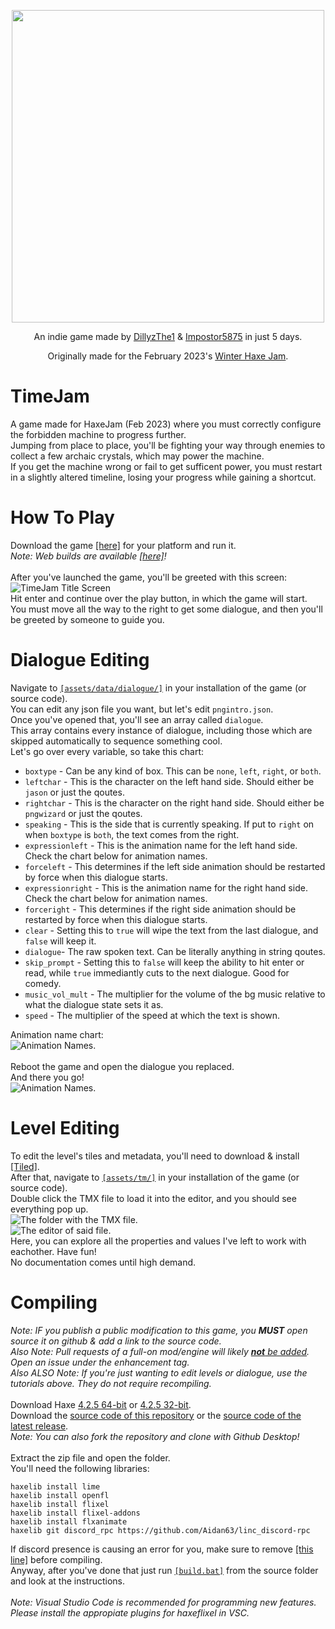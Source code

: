 <p align="center">
  <img align="center" src="assets/images/glowy logo.png" width=500>
</p>
<p align="center">
  An indie game made by <a href="https://www.github.com/DillyzThe1">DillyzThe1</a> & <a href="https://www.github.com/Impostor5875">Impostor5875</a> in just 5 days.
</p>
<p align="center">
  Originally made for the February 2023's <a href="https://itch.io/jam/haxejam-2023-winter-jam">Winter Haxe Jam</a>.
</p>


# TimeJam
A game made for HaxeJam (Feb 2023) where you must correctly configure the forbidden machine to progress further.<br>
Jumping from place to place, you'll be fighting your way through enemies to collect a few archaic crystals, which may power the machine.<br>
If you get the machine wrong or fail to get sufficent power, you must restart in a slightly altered timeline, losing your progress while gaining a shortcut.<br>

# How To Play
Download the game [[here]](../../releases/latest/) for your platform and run it.<br>
<i>Note: Web builds are available [[here]](https://dillyzthe1.itch.io/timejam)!</i><br>
<br>
After you've launched the game, you'll be greeted with this screen:<br>
![TimeJam Title Screen](art/title-screen.png)<br>
Hit enter and continue over the play button, in which the game will start.<br>
You must move all the way to the right to get some dialogue, and then you'll be greeted by someone to guide you.

# Dialogue Editing
Navigate to [`[assets/data/dialogue/]`](https://github.com/DillyzThe1/TimeJam/tree/main/assets/data/dialogue) in your installation of the game (or source code).<br>
You can edit any json file you want, but let's edit `pngintro.json`.<br>
Once you've opened that, you'll see an array called `dialogue`.<br>
This array contains every instance of dialogue, including those which are skipped automatically to sequence something cool.<br>
Let's go over every variable, so take this chart:
- `boxtype` - Can be any kind of box. This can be `none`, `left`, `right`, or `both`.
- `leftchar` - This is the character on the left hand side. Should either be `jason` or just the qoutes.
- `rightchar` - This is the character on the right hand side. Should either be `pngwizard` or just the qoutes.
- `speaking` - This is the side that is currently speaking. If put to `right` on when `boxtype` is `both`, the text comes from the right.
- `expressionleft` - This is the animation name for the left hand side. Check the chart below for animation names.
- `forceleft` - This determines if the left side animation should be restarted by force when this dialogue starts.
- `expressionright` - This is the animation name for the right hand side. Check the chart below for animation names.
- `forceright` - This determines if the right side animation should be restarted by force when this dialogue starts.
- `clear` - Setting this to `true` will wipe the text from the last dialogue, and `false` will keep it.
- `dialogue`- The raw spoken text. Can be literally anything in string qoutes.
- `skip_prompt` - Setting this to `false` will keep the ability to hit enter or read, while `true` immediantly cuts to the next dialogue. Good for comedy.
- `music_vol_mult` - The multiplier for the volume of the bg music relative to what the dialogue state sets it as.
- `speed` - The multiplier of the speed at which the text is shown.

Animation name chart:<br>
![Animation Names.](art/anims.png)<br>
<br>
Reboot the game and open the dialogue you replaced.<br>
And there you go!<br>
![Animation Names.](art/customdailogue.png)

# Level Editing
To edit the level's tiles and metadata, you'll need to download & install [[Tiled]](https://www.mapeditor.org/).<br>
After that, navigate to [`[assets/tm/]`](https://github.com/DillyzThe1/TimeJam/tree/main/assets/tm) in your installation of the game (or source code).<br>
Double click the TMX file to load it into the editor, and you should see everything pop up.<br>
![The folder with the TMX file.](art/folder.png)<br>
![The editor of said file.](art/tutorial%20editor.png)<br>
Here, you can explore all the properties and values I've left to work with eachother. Have fun!<br>
No documentation comes until high demand.

# Compiling
*Note: IF you publish a public modification to this game, you <b>MUST</b> open source it on github & add a link to the source code.*<br>
*Also Note: Pull requests of a full-on mod/engine will likely <u><b>not</b> be added</u>. Open an issue under the enhancement tag.*<br>
*Also ALSO Note: If you're just wanting to edit levels or dialogue, use the tutorials above. They do not require recompiling.*<br>
<br>
Download Haxe [4.2.5 64-bit](https://haxe.org/download/file/4.2.5/haxe-4.2.5-win64.exe/) or [4.2.5 32-bit](https://haxe.org/download/file/4.2.5/haxe-4.2.5-win.exe/).
<br>
Download the [source code of this repository](../..//archive/refs/heads/main.zip) or the [source code of the latest release](../../releases/latest).<br>
*Note: You can also fork the repository and clone with Github Desktop!*<br>
<br>
Extract the zip file and open the folder.<br>
You'll need the following libraries:
```batch
haxelib install lime
haxelib install openfl
haxelib install flixel
haxelib install flixel-addons
haxelib install flxanimate
haxelib git discord_rpc https://github.com/Aidan63/linc_discord-rpc
```
If discord presence is causing an error for you, make sure to remove [[this line]](https://github.com/DillyzThe1/TimeJam/blob/main/Project.xml#L53) before compiling.<br>
Anyway, after you've done that just run [`[build.bat]`](https://github.com/DillyzThe1/TimeJam/blob/main/build.bat) from the source folder and look at the instructions.<br>
<br>
*Note: Visual Studio Code is recommended for programming new features. Please install the appropiate plugins for haxeflixel in VSC.*<br>
